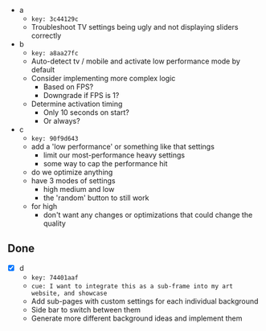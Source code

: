 - a
    - `key: 3c44129c`
    - Troubleshoot TV settings being ugly and not displaying sliders correctly
- b
    - `key: a8aa27fc`
    - Auto-detect tv / mobile and activate low performance mode by default
    - Consider implementing more complex logic
        - Based on FPS?
        - Downgrade if FPS is 1?
    - Determine activation timing
        - Only 10 seconds on start?
        - Or always?
- c
    - `key: 90f9d643`
    - add a 'low performance' or something like that settings
        - limit our most-performance heavy settings
        - some way to cap the performance hit
    - do we optimize anything
    - have 3 modes of settings
        - high medium and low
        - the 'random' button to still work
    - for high
        - don't want any changes or optimizations that could change the quality
## Done
- [x] d
    - `key: 74401aaf`
    - `cue: I want to integrate this as a sub-frame into my art website, and showcase`
    - Add sub-pages with custom settings for each individual background
    - Side bar to switch between them
    - Generate more different background ideas and implement them
